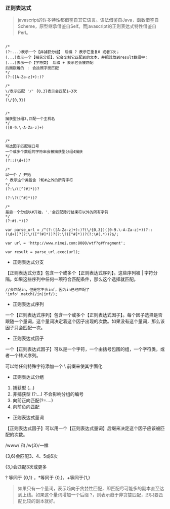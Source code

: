 <!--
author: zhangxuefeng
date: 2016-09-08
title: javascript语言精粹-正则表达式
tags: javascript
category:javascript
status: publish
summary: javascript语言精粹读书笔记
-->
### 正则表达式

> javascript的许多特性都借鉴自其它语言。语法借鉴自Java，函数借鉴自Scheme，原型继承借鉴自Self。而javascript的正则表达式特性借鉴自Perl。

```

/*
(?:...)表示一个【非捕获分组】 后缀 ? 表示它重复0 或者1次；
(...)表示一个【捕获分组】，它会复制它匹配到的文本，并把其放到result数组中；
[...]表示一个【字符类】 后缀 + 表示它会被匹配 
后面跟着的 ： 会按照字面匹配
*/
(?:([A-Za-z]+):)?

/*
\/表示匹配 '/' {0,3}表示会匹配1~3次
*/
(\/{0,3})


/*
捕获型分组3,匹配一个主机名
*/
([0-9.\-A-Za-z]+)


/*
可选因子匹配端口号
一个或多个数组的字符串会被捕获型分组4捕获
*/
(?::(\d+))?

/*
以一个 / 开始
^ 表示这个类包含 ?和#之外的所有字符
*/
(?:\/([^?#]*))?

(?:\?([^#]*))?

/*
最后一个分组以#开始，'.'会匹配除行结束符以外的所有字符
*/
(?:#(.*))?

var parse_url = /^(?:([A-Za-z]+):)?(\/{0,3})([0-9.\-A-Za-z]+)(?::(\d+))?(?:\/([^?#]*))?(?:\?([^#]*))?(?:\#(.*))?$/;

var url = 'http://www.nimei.com:8080/wtf?q#fragment';

var result = parse_url.exec(url);

```

- 正则表达式分支

【正则表达式分支】包含一个或多个【正则表达式序列】。这些序列被 | 字符分隔。如果这些序列中任何一项符合匹配条件，那么这个选择就匹配。

```
//会匹配in，但是它不会inf，因为in已经匹配了
'info'.match(/in|inf/);
```

- 正则表达式序列

一个【正则表达式序列】包含一个或多个【正则表达式因子】。每个因子选择是否跟随一个量词，这个量词决定着这个因子出现的次数。如果没有这个量词，那么该因子只会匹配一次。

- 正则表达式因子

一个【正则表达式因子】可以是一个字符，一个由括号包围的组，一个字符类，或者一个转义序列。

可以给任何特殊字符添加一个 \ 前缀来使其字面化



- 正则表达式分组

1. 捕获型 (...)
2. 非捕获型 (?:...) 不会影响分组的编号
3. 向前正向匹配(?=....)
4. 向前负向匹配



- 正则表达式量词

【正则表达式因子】可以用一个【正则表达式量词】后缀来决定这个因子应该被匹配的次数。

/www/ 和 /w{3}/一样

{3,6}会匹配3、4、5或6次

{3,}会匹配3次或更多

? 等同于 {0,1} ，*等同于 {0,}，+等同于{1,}

> 如果只有一个量词，表示趋向于贪婪性匹配，即匹配尽可能多的副本直至达到上线。如果这个量词增加一个后缀 ?，则表示趋于非贪婪匹配，即只要匹配比较的副本就好。

